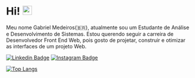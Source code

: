 # Hi! <img src="https://media.giphy.com/media/hvRJCLFzcasrR4ia7z/giphy.gif" width="25px">
Meu nome Gabriel Medeiros(🇧🇷), atualmente sou um Estudante de Análise e Desenvolvimento de Sistemas.
Estou querendo seguir a carreira de Desenvolvedor Front End Web, pois gosto de projetar, construir e otimizar as interfaces de um projeto Web.

[![Linkedin Badge](https://img.shields.io/badge/-LinkedIn-blue?style=flat-square&logo=Linkedin&logoColor=white&link=https://www.linkedin.com/in/gabriel-medeiros-52428819b/)](https://www.linkedin.com/in/gabriel-medeiros-52428819b/) 
[![Instagram Badge](https://img.shields.io/badge/-natansl-purple?style=flat-square&logo=instagram&logoColor=white&link=https://www.instagram.com/gabrielgmedeiros/?hl=pt-br)](https://instagram.com/gabrielgmedeiros)


[![Top Langs](https://github-readme-stats.vercel.app/api/top-langs/?username=GabrielMedeiross&langs_count=8)](https://github.com/anuraghazra/github-readme-stats)
